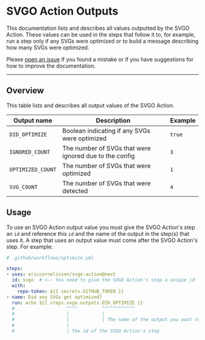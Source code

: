 # SVGO Action Outputs

This documentation lists and describes all values outputted by the SVGO Action.
These values can be used in the steps that follow it to, for example, run a step
only if any SVGs were optimized or to build a message describing how many SVGs
were optimized.

Please [open an issue] if you found a mistake or if you have suggestions for how
to improve the documentation.

---

## Overview

This table lists and describes all output values of the SVGO Action.

| Output name       | Description                                            | Example |
| ----------------- | ------------------------------------------------------ | ------- |
| `DID_OPTIMIZE`    | Boolean indicating if any SVGs were optimized          | `true`  |
| `IGNORED_COUNT`   | The number of SVGs that were ignored due to the config | `3`     |
| `OPTIMIZED_COUNT` | The number of SVGs that were optimized                 | `1`     |
| `SVG_COUNT`       | The number of SVGs that were detected                  | `4`     |

## Usage

To use an SVGO Action output value you must give the SVGO Action's step an `id`
and reference this `id` and the name of the output in the step(s) that uses it.
A step that uses an output value must come after the SVGO Action's step. For
example:

```yml
# .github/workflows/optimize.yml

steps:
- uses: ericcornelissen/svgo-action@next
  id: svgo  # <-- You need to give the SVGO Action's step a unique id
  with:
    repo-token: ${{ secrets.GITHUB_TOKEN }}
- name: Did any SVGs get optimized?
  run: echo ${{ steps.svgo.outputs.DID_OPTIMIZE }}
  #                   ^^^^         ^^^^^^^^^^^^
  #                   |            |
  #                   |            | The name of the output you want to use
  #                   |
  #                   | The id of the SVGO Action's step
```

[open an issue]: https://github.com/ericcornelissen/svgo-action/issues/new?labels=docs&template=documentation.md
